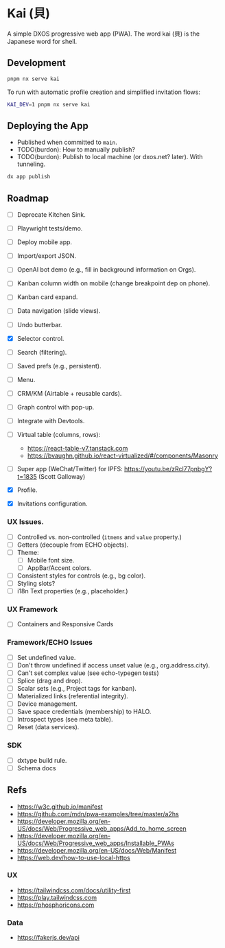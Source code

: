 # Kai (貝)

A simple DXOS progressive web app (PWA).
The word kai (貝) is the Japanese word for shell.

## Development

```bash
pnpm nx serve kai
```

To run with automatic profile creation and simplified invitation flows:

```bash
KAI_DEV=1 pnpm nx serve kai
```

## Deploying the App

- Published when committed to `main`.
- TODO(burdon): How to manually publish?
- TODO(burdon): Publish to local machine (or dxos.net? later). With tunneling.

```bash
dx app publish
```

## Roadmap

- [ ] Deprecate Kitchen Sink.
- [ ] Playwright tests/demo.
- [ ] Deploy mobile app.
- [ ] Import/export JSON.
- [ ] OpenAI bot demo (e.g., fill in background information on Orgs).

- [ ] Kanban column width on mobile (change breakpoint dep on phone).
- [ ] Kanban card expand.
- [ ] Data navigation (slide views).
- [ ] Undo butterbar.

- [x] Selector control.
- [ ] Search (filtering).
- [ ] Saved prefs (e.g., persistent).
- [ ] Menu.
- [ ] CRM/KM (Airtable + reusable cards).
- [ ] Graph control with pop-up.
- [ ] Integrate with Devtools.
- [ ] Virtual table (columns, rows):
  - https://react-table-v7.tanstack.com
  - https://bvaughn.github.io/react-virtualized/#/components/Masonry
- [ ] Super app (WeChat/Twitter) for IPFS:
  https://youtu.be/zRcl77pnbgY?t=1835 (Scott Galloway)

- [x] Profile.
- [x] Invitations configuration.

### UX Issues.

- [ ] Controlled vs. non-controlled (`itmems` and `value` property.)
- [ ] Getters (decouple from ECHO objects).
- [ ] Theme: 
  - [ ] Mobile font size.
  - [ ] AppBar/Accent colors.
- [ ] Consistent styles for controls (e.g., bg color).
- [ ] Styling slots?
- [ ] i18n Text properties (e.g., placeholder.)

### UX Framework

- [ ] Containers and Responsive Cards

### Framework/ECHO Issues

- [ ] Set undefined value.
- [ ] Don't throw undefined if access unset value (e.g., org.address.city).
- [ ] Can't set complex value (see echo-typegen tests)
- [ ] Splice (drag and drop).
- [ ] Scalar sets (e.g., Project tags for kanban).
- [ ] Materialized links (referential integrity).
- [ ] Device management.
- [ ] Save space credentials (membership) to HALO.
- [ ] Introspect types (see meta table).
- [ ] Reset (data services).

### SDK

- [ ] dxtype build rule.
- [ ] Schema docs

## Refs

- https://w3c.github.io/manifest
- https://github.com/mdn/pwa-examples/tree/master/a2hs
- https://developer.mozilla.org/en-US/docs/Web/Progressive_web_apps/Add_to_home_screen
- https://developer.mozilla.org/en-US/docs/Web/Progressive_web_apps/Installable_PWAs
- https://developer.mozilla.org/en-US/docs/Web/Manifest
- https://web.dev/how-to-use-local-https

### UX

- https://tailwindcss.com/docs/utility-first
- https://play.tailwindcss.com
- https://phosphoricons.com

### Data

- https://fakerjs.dev/api
